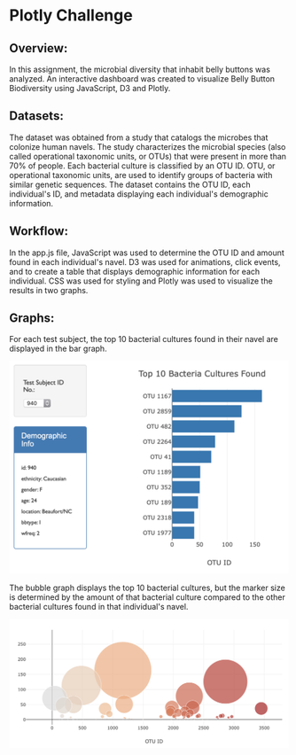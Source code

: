 # Plotly Challenge

## Overview:
In this assignment, the microbial diversity that inhabit belly buttons was analyzed. An interactive dashboard was created to visualize Belly Button Biodiversity using JavaScript, D3 and Plotly.


## Datasets:
The dataset was obtained from a study that catalogs the microbes that colonize human navels. The study characterizes the microbial species (also called operational taxonomic units, or OTUs) that were present in more than 70% of people. Each bacterial culture is classified by an OTU ID. OTU, or operational taxonomic units, are used to identify groups of bacteria with similar genetic sequences. The dataset contains the OTU ID, each individual's ID, and metadata displaying each individual's demographic information.


## Workflow:
In the app.js file, JavaScript was used to determine the OTU ID and amount found in each individual's navel. D3 was used for animations, click events, and to create a table that displays demographic information for each individual. CSS was used for styling and Plotly was used to visualize the results in two graphs.


## Graphs:
For each test subject, the top 10 bacterial cultures found in their navel are displayed in the bar graph. 

![Image description](images/chartPlotly.png)

The bubble graph displays the top 10 bacterial cultures, but the marker size is determined by the amount of that bacterial culture compared to the other bacterial cultures found in that individual's navel.

![Image description](images/BubblegraphPlotly.png)